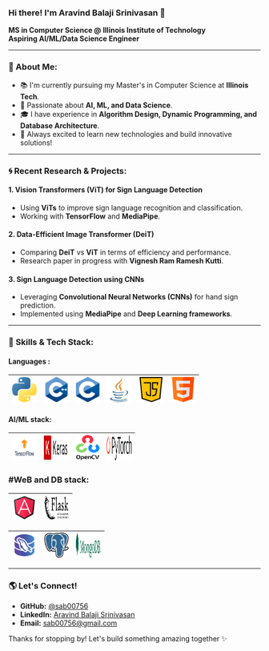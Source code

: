 ### Hi there! I'm Aravind Balaji Srinivasan 👋

**MS in Computer Science @ Illinois Institute of Technology**  
**Aspiring AI/ML/Data Science Engineer**  

---

### 🌟 About Me:
- 📚 I'm currently pursuing my Master's in Computer Science at **Illinois Tech**.
- 🧠 Passionate about **AI, ML, and Data Science**.
- 🎓 I have experience in **Algorithm Design, Dynamic Programming, and Database Architecture**.
- 🚀 Always excited to learn new technologies and build innovative solutions!

---


### 🌀 Recent Research & Projects:
#### **1. Vision Transformers (ViT) for Sign Language Detection**
- Using **ViTs** to improve sign language recognition and classification.
- Working with **TensorFlow** and **MediaPipe**.

#### **2. Data-Efficient Image Transformer (DeiT)**
- Comparing **DeiT** vs **ViT** in terms of efficiency and performance.
- Research paper in progress with **Vignesh Ram Ramesh Kutti**.

#### **3. Sign Language Detection using CNNs**
- Leveraging **Convolutional Neural Networks (CNNs)** for hand sign prediction.
- Implemented using **MediaPipe** and **Deep Learning frameworks**.



---

### 🔧 Skills & Tech Stack:
#### Languages :
| <img width="50" height="50" src="https://github.com/sab00756/sab00756/blob/main/images/python.png"> | <img width="50" height="50" src="https://github.com/sab00756/sab00756/blob/main/images/C%2B%2B.png"> | <img width="47" height="50" src="https://github.com/sab00756/sab00756/blob/main/images/C.png"> | <img width="50" height="50" src="https://github.com/sab00756/sab00756/blob/main/images/java.png"> |<img width="50" height="50" src="https://github.com/sab00756/sab00756/blob/main/images/java-script.png"> |<img width="50" height="50" src="https://github.com/sab00756/sab00756/blob/main/images/html.png"> |
| -------- | -------- | -------- |-------- |-------- |-------- |

#### AI/ML stack:

| <img width="50" height="50" src="https://github.com/sab00756/sab00756/blob/main/images/TensorFlow_logo.png"> | <img width="50" height="50" src="https://github.com/sab00756/sab00756/blob/main/images/keras.png"> | <img width="47" height="50" src="https://github.com/sab00756/sab00756/blob/main/images/opencv.png"> | <img width="50" height="50" src="https://github.com/sab00756/sab00756/blob/main/images/pytorch.png"> |
| -------- | -------- | -------- |-------- |

### #WeB and DB stack:

| <img width="50" height="50" src="https://github.com/sab00756/sab00756/blob/main/images/Angular.png"> | <img width="50" height="50" src="https://github.com/sab00756/sab00756/blob/main/images/flask.png"> | 
| -------- | -------- |

| <img width="50" height="50" src="https://github.com/sab00756/sab00756/blob/main/images/mysql.png"> | <img width="50" height="50" src="https://github.com/sab00756/sab00756/blob/main/images/pg.png"> | <img width="50" height="50" src="https://github.com/sab00756/sab00756/blob/main/images/mongodb.png"> | 
| -------- | -------- | -------- |





---

### 🌎 Let's Connect!
- **GitHub:** [@sab00756](https://github.com/sab00756)
- **LinkedIn:** [Aravind Balaji Srinivasan](https://www.linkedin.com/in/aravind-balaji-srinivasan/)
- **Email:** sab00756@gmail.com

Thanks for stopping by! Let's build something amazing together ✨
